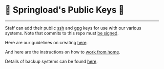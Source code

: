 # 🔑   Springload's Public Keys 🔑

---

Staff can add their public [ssh](ssh) and [gpg](gpg) keys for use with our various systems.  Note that commits to this repo must [be signed](https://docs.github.com/en/authentication/managing-commit-signature-verification/signing-commits).

Here are our guidelines on creating [here](https://github.com/springload/wiki/blob/master/sysadmin-team/key-management/ssh-key-rotation.md).

And here are the instructions on how to [work from home](https://github.com/springload/wiki/blob/master/sysadmin-team/wfh-ssh-config).

Details of backup systems can be found [here](https://github.com/springload/wiki/blob/master/sysadmin-team/infrastructure-manual/backups.md).
